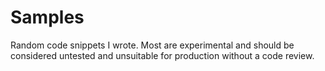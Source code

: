 # Samples
Random code snippets I wrote. Most are experimental and should be considered untested 
and unsuitable for production without a code review.
